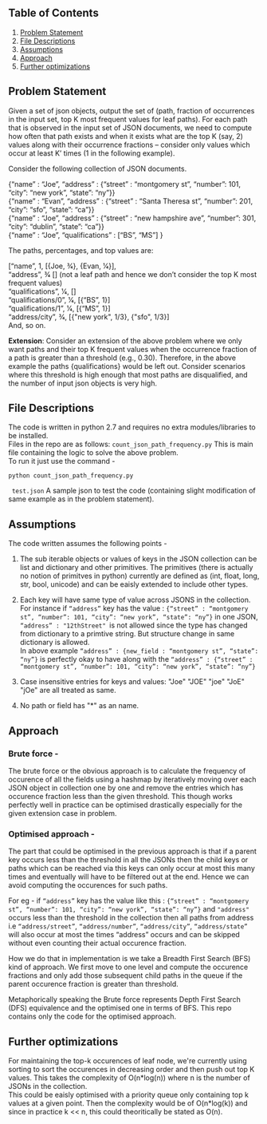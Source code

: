
## Table of Contents

1. [Problem Statement](#problem_statement)
2. [File Descriptions](#files)
3. [Assumptions](#assumptions)
4. [Approach](#approach)
5. [Further optimizations](#optimizations)


## Problem Statement <a name="problem_statement"></a>

Given a set of json objects, output the set of (path, fraction of occurrences in the input set, top K most frequent values for leaf paths). For each path that is observed in the input set of JSON documents, we need to compute how often that path exists and when it exists what are the top K (say, 2) values along with their occurrence fractions – consider only values which occur at least K’ times (1 in the following example).

Consider the following collection of JSON documents.

{“name” : “Joe”, “address” : {“street” : “montgomery st”, “number”: 101, “city”: “new york”, “state”: “ny”}}  
{“name” : “Evan”, “address” : {“street” : “Santa Theresa st”, “number”: 201, “city”: “sfo”, “state”: “ca”}}  
{“name” : “Joe”, “address” : {“street” : “new hampshire ave”, “number”: 301, “city”: “dublin”, “state”: “ca”}}  
{“name” : “Joe”, “qualifications” : [“BS”, “MS”] }

The paths, percentages, and top values are:

[“name”, 1, [{Joe, 3⁄4}, {Evan, 1⁄4}],  
“address”, 3⁄4 \[] \(not a leaf path and hence we don’t consider the top K most frequent values)  
“qualifications”, 1⁄4, []  
“qualifications/0”, 1⁄4, [{“BS”, 1}]  
“qualifications/1”, 1⁄4, [{“MS”, 1}]  
“address/city”, 3⁄4, [{"new york", 1/3}, {"sfo", 1/3}]  
And, so on.

**Extension**: Consider an extension of the above problem where we only want paths and their top K frequent values when the occurrence fraction of a path is greater than a threshold (e.g., 0.30). Therefore, in the above example the paths {qualifications} would be left out. Consider scenarios where this threshold is high enough that most paths are disqualified, and the number of input json objects is very high.


## File Descriptions <a name="files"></a>
The code is written in python 2.7 and requires no extra modules/libraries to be installed.  
Files in the repo are as follows:
```count_json_path_frequency.py``` This is main file containing the logic to solve the above problem.  
To run it just use the command - 
```
python count_json_path_frequency.py
```

``` test.json```  A sample json to test the code (containing slight modification of same example as in the problem statement).


## Assumptions<a name="assumptions"></a>

The code written assumes the following points - 
1) The sub iterable objects or values of keys in the JSON collection can be list and dictionary and other primitives. The primitives (there is actually no notion of primitves in python) currently are defined as (int, float, long, str, bool, unicode) and can be eaisly extended to include other types.

2) Each key will have same type of value across JSONS in the collection. 
For instance if ```“address”``` key has the value : ```{“street” : “montgomery st”, “number”: 101, “city”: “new york”, “state”: “ny”}``` in one JSON, 
```“address” : "12thStreet" ```is not allowed since the type has changed from dictionary to a primtive string.
But structure change in same dictionary is allowed.  
In above example ```“address” : {new_field : “montgomery st”, “state”: “ny”}``` is perfectly okay to have along with the ```“address” : {“street” : “montgomery st”, “number”: 101, “city”: “new york”, “state”: “ny”}```

3) Case insensitive entries for keys and values: "Joe" "JOE" "joe" "JoE" "jOe" are all treated as same.

4) No path or field has "\*" as an name.


## Approach<a name="approach"></a>

### Brute force - 
The brute force or the obvious approach is to calculate the frequency of occurence of all the fields using a hashmap by iteratively moving over each JSON object in collection one by one and remove the entries which has occurence fraction less than the given threshold. 
This though works perfectly well in practice can be optimised drastically especially for the given extension case in problem.

### Optimised approach - 
The part that could be optimised in the previous approach is that if a parent key occurs less than the threshold in all the JSONs then the child keys or paths which can be reached via this keys can only occur at most this many times and eventually will have to be filtered out at the end. Hence we can avoid computing the occurences for such paths. 

For eg - if ```“address”``` key has the value like this : ```{“street” : “montgomery st”, “number”: 101, “city”: “new york”, “state”: “ny”}``` and ```"address"``` occurs less than the threshold in the collection then all paths from address i.e ```“address/street”```, ```“address/number”```, ```“address/city”```, ```“address/state”``` will also occur at most the times “address” occurs and can be skipped without even counting their actual occurence fraction.

How we do that in implementation is we take a Breadth First Search (BFS) kind of approach. We first move to one level and compute the occurence fractions and only add those subsequent child paths in the queue if the parent occurence fraction is greater than threshold.

Metaphorically speaking the Brute force represents Depth First Search (DFS) equivalence and the optimised one in terms of BFS.
This repo contains only the code for the optimised approach.


## Further optimizations<a name="optimizations"></a>

For maintaining the top-k occurences of leaf node, we're currently using sorting to sort the occurences in decreasing order and then push out top K values. This takes the complexity of O(n\*log(n)) where n is the number of JSONs in the collection.  
This could be eaisly optimised with a priority queue only containing top k values at a given point. Then the complexity would be of O(n\*log(k)) and since in practice k << n, this could theoritically be stated as O(n).

